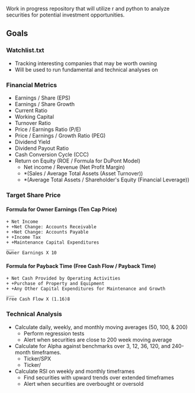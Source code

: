 Work in progress repository that will utilize r and python to analyze securities for potential investment opportunities.

## Goals
### Watchlist.txt
  * Tracking interesting companies that may be worth owning
  * Will be used to run fundamental and technical analyses on
### Financial Metrics
  * Earnings / Share (EPS)
  * Earnings / Share Growth
  * Current Ratio
  * Working Capital
  * Turnover Ratio
  * Price / Earnings Ratio (P/E)
  * Price / Earnings / Growth Ratio (PEG)
  * Dividend Yield
  * Dividend Payout Ratio
  * Cash Conversion Cycle (CCC)
  * Return on Equity (ROE / Formula for DuPont Model)
    + Net income / Revenue (Net Profit Margin)
    + *(Sales / Average Total Assets (Asset Turnover))
    + *(Average Total Assets / Shareholder's Equity (Financial Leverage))
### Target Share Price
  #### Formula for Owner Earnings (Ten Cap Price)
	+ Net Income
	+ +Net Change: Accounts Receivable
	+ +Net Change: Accounts Payable
	+ +Income Tax
	+ +Maintenance Capital Expenditures
	___
	Owner Earnings X 10
  #### Formula for Payback Time (Free Cash Flow / Payback Time)
	+ Net Cash Provided by Operating Activities
	+ +Purchase of Property and Equipment
	+ +Any Other Capital Expenditures for Maintenance and Growth
	___
	Free Cash Flow X (1.16)8
### Technical Analysis
  * Calculate daily, weekly, and monthly moving averages (50, 100, & 200)
  	+ Perform regression tests
	+ Alert when securities are close to 200 week moving average
  * Calculate for Alpha against benchmarks over 3, 12, 36, 120, and 240-month timeframes.
  	+ Ticker/SPX
	+ Ticker/<Industry ETF>
  * Calculate RSI on weekly and monthly timeframes
	+ Find securities with upward trends over extended timeframes
	+ Alert when securities are overbought or oversold
